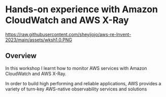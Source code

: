 # Hands-on experience with Amazon CloudWatch and AWS X-Ray

https://raw.githubusercontent.com/sheyijojo/aws-re-Invent-2023/main/assets/wksh1.0.PNG

## Overview

In this workshop I learnt how to monitor AWS services with Amazon CloudWatch and AWS X-Ray.

In order to build high performing and reliable applications, AWS provides a variety of turn-key AWS-native observability services and solutions
